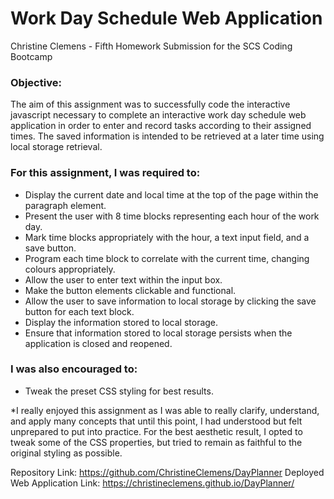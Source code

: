 # Work Day Schedule Web Application
Christine Clemens - Fifth Homework Submission for the SCS Coding Bootcamp

### Objective:
The aim of this assignment was to successfully code the interactive javascript necessary to complete an interactive work day schedule web application in order to enter and record tasks according to their assigned times. The saved information is intended to be retrieved at a later time using local storage retrieval.

### For this assignment, I was required to:
* Display the current date and local time at the top of the page within the paragraph element.
* Present the user with 8 time blocks representing each hour of the work day.
* Mark time blocks appropriately with the hour, a text input field, and a save button.
* Program each time block to correlate with the current time, changing colours appropriately.
* Allow the user to enter text within the input box.
* Make the button elements clickable and functional.
* Allow the user to save information to local storage by clicking the save button for each text block.
* Display the information stored to local storage.
* Ensure that information stored to local storage persists when the application is closed and reopened.

### I was also encouraged to:
* Tweak the preset CSS styling for best results.

*I really enjoyed this assignment as I was able to really clarify, understand, and apply many concepts that until this point, I had understood but felt unprepared to put into practice. For the best aesthetic result, I opted to tweak some of the CSS properties, but tried to remain as faithful to the original styling as possible.

Repository Link: https://github.com/ChristineClemens/DayPlanner
Deployed Web Application Link: https://christineclemens.github.io/DayPlanner/